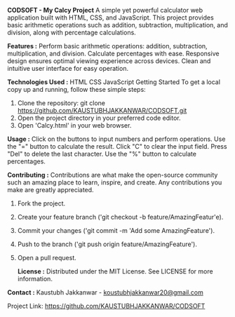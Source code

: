 **CODSOFT - My Calcy Project**
A simple yet powerful calculator web application built with HTML, CSS, and JavaScript. This project provides basic arithmetic operations such as addition, subtraction, multiplication, and division, along with percentage calculations.


**Features :** 
Perform basic arithmetic operations: addition, subtraction, multiplication, and division.
Calculate percentages with ease.
Responsive design ensures optimal viewing experience across devices.
Clean and intuitive user interface for easy operation.

**Technologies Used :**
HTML
CSS
JavaScript
Getting Started
To get a local copy up and running, follow these simple steps:

1. Clone the repository:  git clone https://github.com/KAUSTUBHJAKKANWAR/CODSOFT.git
2. Open the project directory in your preferred code editor.
3. Open 'Calcy.html' in your web browser.

**Usage :**
Click on the buttons to input numbers and perform operations.
Use the "=" button to calculate the result.
Click "C" to clear the input field.
Press "Del" to delete the last character.
Use the "%" button to calculate percentages.

**Contributing :**
Contributions are what make the open-source community such an amazing place to learn, inspire, and create. Any contributions you make are greatly appreciated.

1. Fork the project.
2. Create your feature branch ('git checkout -b feature/AmazingFeatur'e).
3. Commit your changes ('git commit -m 'Add some AmazingFeature').
4. Push to the branch ('git push origin feature/AmazingFeature').
5. Open a pull request.

   **License :**
Distributed under the MIT License. See LICENSE for more information.

**Contact :**
Kaustubh Jakkanwar - koustubhjakkanwar20@gmail.com



Project Link: https://github.com/KAUSTUBHJAKKANWAR/CODSOFT
   
